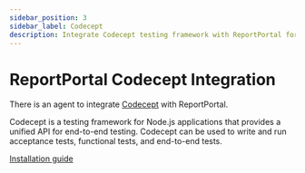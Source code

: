 ```yaml
---
sidebar_position: 3
sidebar_label: Codecept
description: Integrate Codecept testing framework with ReportPortal for comprehensive test automation reporting tools and Node.js testing analysis.
---
```


# ReportPortal Codecept Integration

There is an agent to integrate [Codecept](https://codecept.io/) with ReportPortal.

Codecept is a testing framework for Node.js applications that provides a unified API for end-to-end testing. Codecept can be used to write and run acceptance tests, functional tests, and end-to-end tests.

[Installation guide](https://github.com/reportportal/agent-js-codecept#readme)
